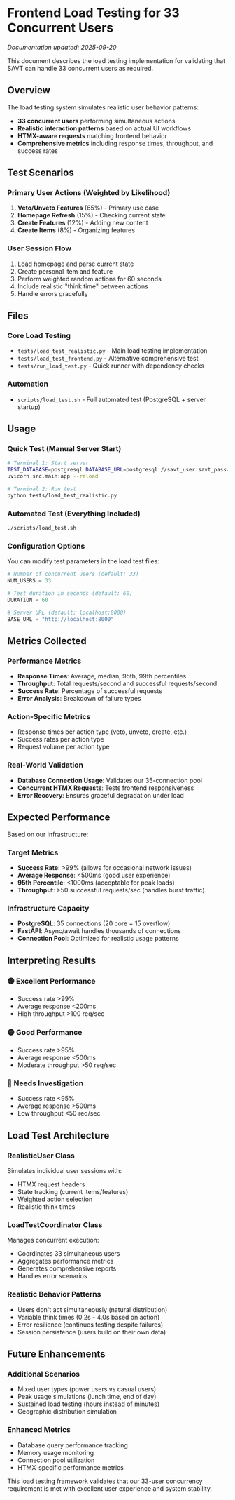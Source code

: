 # Frontend Load Testing for 33 Concurrent Users
*Documentation updated: 2025-09-20*

This document describes the load testing implementation for validating that SAVT can handle 33 concurrent users as required.

## Overview

The load testing system simulates realistic user behavior patterns:

- **33 concurrent users** performing simultaneous actions
- **Realistic interaction patterns** based on actual UI workflows
- **HTMX-aware requests** matching frontend behavior
- **Comprehensive metrics** including response times, throughput, and success rates

## Test Scenarios

### Primary User Actions (Weighted by Likelihood)
1. **Veto/Unveto Features** (65%) - Primary use case
2. **Homepage Refresh** (15%) - Checking current state
3. **Create Features** (12%) - Adding new content
4. **Create Items** (8%) - Organizing features

### User Session Flow
1. Load homepage and parse current state
2. Create personal item and feature
3. Perform weighted random actions for 60 seconds
4. Include realistic "think time" between actions
5. Handle errors gracefully

## Files

### Core Load Testing
- `tests/load_test_realistic.py` - Main load testing implementation
- `tests/load_test_frontend.py` - Alternative comprehensive test
- `tests/run_load_test.py` - Quick runner with dependency checks

### Automation
- `scripts/load_test.sh` - Full automated test (PostgreSQL + server startup)

## Usage

### Quick Test (Manual Server Start)
```bash
# Terminal 1: Start server
TEST_DATABASE=postgresql DATABASE_URL=postgresql://savt_user:savt_password@localhost:5432/savt \
uvicorn src.main:app --reload

# Terminal 2: Run test
python tests/load_test_realistic.py
```

### Automated Test (Everything Included)
```bash
./scripts/load_test.sh
```

### Configuration Options
You can modify test parameters in the load test files:

```python
# Number of concurrent users (default: 33)
NUM_USERS = 33

# Test duration in seconds (default: 60)
DURATION = 60

# Server URL (default: localhost:8000)
BASE_URL = "http://localhost:8000"
```

## Metrics Collected

### Performance Metrics
- **Response Times**: Average, median, 95th, 99th percentiles
- **Throughput**: Total requests/second and successful requests/second
- **Success Rate**: Percentage of successful requests
- **Error Analysis**: Breakdown of failure types

### Action-Specific Metrics
- Response times per action type (veto, unveto, create, etc.)
- Success rates per action type
- Request volume per action type

### Real-World Validation
- **Database Connection Usage**: Validates our 35-connection pool
- **Concurrent HTMX Requests**: Tests frontend responsiveness
- **Error Recovery**: Ensures graceful degradation under load

## Expected Performance

Based on our infrastructure:

### Target Metrics
- **Success Rate**: >99% (allows for occasional network issues)
- **Average Response**: <500ms (good user experience)
- **95th Percentile**: <1000ms (acceptable for peak loads)
- **Throughput**: >50 successful requests/sec (handles burst traffic)

### Infrastructure Capacity
- **PostgreSQL**: 35 connections (20 core + 15 overflow)
- **FastAPI**: Async/await handles thousands of connections
- **Connection Pool**: Optimized for realistic usage patterns

## Interpreting Results

### 🟢 Excellent Performance
- Success rate >99%
- Average response <200ms
- High throughput >100 req/sec

### 🟡 Good Performance
- Success rate >95%
- Average response <500ms
- Moderate throughput >50 req/sec

### 🔴 Needs Investigation
- Success rate <95%
- Average response >500ms
- Low throughput <50 req/sec

## Load Test Architecture

### RealisticUser Class
Simulates individual user sessions with:
- HTMX request headers
- State tracking (current items/features)
- Weighted action selection
- Realistic think times

### LoadTestCoordinator Class
Manages concurrent execution:
- Coordinates 33 simultaneous users
- Aggregates performance metrics
- Generates comprehensive reports
- Handles error scenarios

### Realistic Behavior Patterns
- Users don't act simultaneously (natural distribution)
- Variable think times (0.2s - 4.0s based on action)
- Error resilience (continues testing despite failures)
- Session persistence (users build on their own data)

## Future Enhancements

### Additional Scenarios
- Mixed user types (power users vs casual users)
- Peak usage simulations (lunch time, end of day)
- Sustained load testing (hours instead of minutes)
- Geographic distribution simulation

### Enhanced Metrics
- Database query performance tracking
- Memory usage monitoring
- Connection pool utilization
- HTMX-specific performance metrics

This load testing framework validates that our 33-user concurrency requirement is met with excellent user experience and system stability.
